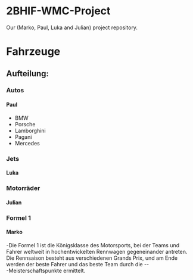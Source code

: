 # 2BHIF-WMC-Project
Our (Marko, Paul, Luka and Julian) project repository.
# Fahrzeuge
## Aufteilung:
### Autos
#### Paul
- BMW
- Porsche
- Lamborghini
- Pagani
- Mercedes

### Jets
#### Luka

### Motorräder
#### Julian

### Formel 1
#### Marko
-Die Formel 1 ist die Königsklasse des Motorsports, bei der Teams und Fahrer weltweit in hochentwickelten Rennwagen gegeneinander antreten. Die Rennsaison besteht aus verschiedenen Grands Prix, und am Ende werden der beste Fahrer und das beste Team durch die --  
 -Meisterschaftspunkte ermittelt.
